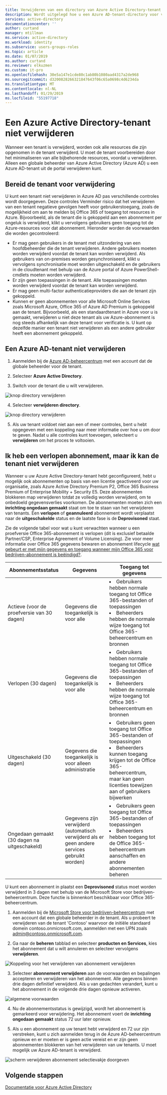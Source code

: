 ```yaml
---
title: Verwijderen van een directory van Azure Active Directory-tenant | Microsoft Docs
description: Wordt uitgelegd hoe u een Azure AD-tenant-directory voor verwijdering
services: active-directory
documentationcenter: ''
author: curtand
manager: mtillman
ms.service: active-directory
ms.workload: identity
ms.subservice: users-groups-roles
ms.topic: article
ms.date: 01/07/2019
ms.author: curtand
ms.reviewer: elkuzmen
ms.custom: it-pro
ms.openlocfilehash: 30e5a147e1cde80c1ab80b1080aad4317a2de968
ms.sourcegitcommit: d3200828266321847643f06c65a0698c4d6234da
ms.translationtype: MT
ms.contentlocale: nl-NL
ms.lasthandoff: 01/29/2019
ms.locfileid: "55197718"
---
```

# <a name="delete-an-azure-active-directory-tenant"></a>Een Azure Active Directory-tenant niet verwijderen

Wanneer een tenant is verwijderd, worden ook alle resources die zijn opgenomen in de tenant verwijderd. U moet de tenant voorbereiden door het minimaliseren van alle bijbehorende resources, voordat u verwijderen. Alleen een globale beheerder van Azure Active Directory (Azure AD) u een Azure AD-tenant uit de portal verwijderen kunt.

## <a name="prepare-the-tenant-for-deletion"></a>Bereid de tenant voor verwijdering

U kunt een tenant niet verwijderen in Azure AD pas verschillende controles wordt doorgegeven. Deze controles Verminder risico dat het verwijderen van een tenant negatieve gevolgen heeft voor gebruikerstoegang, zoals de mogelijkheid om aan te melden bij Office 365 of toegang tot resources in Azure. Bijvoorbeeld, als de tenant die is gekoppeld aan een abonnement per ongeluk is verwijderd, klikt u vervolgens gebruikers geen toegang tot de Azure-resources voor dat abonnement. Hieronder worden de voorwaarden die worden gecontroleerd:

* Er mag geen gebruikers in de tenant met uitzondering van een hoofdbeheerder die de tenant verwijderen. Andere gebruikers moeten worden verwijderd voordat de tenant kan worden verwijderd. Als gebruikers van on-premises worden gesynchroniseerd, klikt u vervolgens synchronisatie moet worden uitgeschakeld en de gebruikers in de cloudtenant met behulp van de Azure portal of Azure PowerShell-cmdlets moeten worden verwijderd. 
* Er zijn geen toepassingen in de tenant. Alle toepassingen moeten worden verwijderd voordat de tenant kan worden verwijderd.
* Er mag geen multi-factor authenticatieproviders die aan de tenant zijn gekoppeld.
* Kunnen er geen abonnementen voor alle Microsoft Online Services zoals Microsoft Azure, Office 365 of Azure AD Premium is gekoppeld aan de tenant. Bijvoorbeeld, als een standaardtenant in Azure voor u is gemaakt, verwijderen u niet deze tenant als uw Azure-abonnement is nog steeds afhankelijk van deze tenant voor verificatie is. U kunt op dezelfde manier een tenant niet verwijderen als een andere gebruiker heeft een abonnement gekoppeld. 

## <a name="delete-an-azure-ad-tenant"></a>Een Azure AD-tenant niet verwijderen

1. Aanmelden bij de [Azure AD-beheercentrum](https://aad.portal.azure.com) met een account dat de globale beheerder voor de tenant.

2. Selecteer **Azure Active Directory**.

3. Switch voor de tenant die u wilt verwijderen.
  
  ![knop directory verwijderen](./media/directory-delete-howto/delete-directory-command.png)

4. Selecteer **verwijderen directory**.
  
  ![knop directory verwijderen](./media/directory-delete-howto/delete-directory-list.png)

5. Als uw tenant voldoet niet aan een of meer controles, bent u hebt opgegeven met een koppeling naar meer informatie over hoe u om door te geven. Nadat u alle controles kunt toevoegen, selecteert u **verwijderen** om het proces te voltooien.

## <a name="i-have-an-expired-subscription-but-i-cant-delete-the-tenant"></a>Ik heb een verlopen abonnement, maar ik kan de tenant niet verwijderen

Wanneer u uw Azure Active Directory-tenant hebt geconfigureerd, hebt u mogelijk ook abonnementen op basis van een licentie geactiveerd voor uw organisatie, zoals Azure Active Directory Premium P2, Office 365 Business Premium of Enterprise Mobility + Security E5. Deze abonnementen blokkeren map verwijderen totdat ze volledig worden verwijderd, om te onbedoeld gegevensverlies voorkomen. De abonnementen moeten zich een **inrichting ongedaan gemaakt** staat om toe te staan van het verwijderen van tenants. Een **verlopen** of **geannuleerd** abonnement wordt verplaatst naar de **uitgeschakelde** status en de laatste fase is de **Deprovisoned** staat. 

Zie de volgende tabel voor wat u kunt verwachten wanneer u een proefversie Office 365-abonnement is verlopen (dit is exclusief betaalde Partner/CSP, Enterprise Agreement of Volume Licensing). Zie voor meer informatie over Office 365 gegevens bewaren en abonnement lifecycle [wat gebeurt er met mijn gegevens en toegang wanneer mijn Office 365 voor bedrijven-abonnement is beëindigd?](https://support.office.com/article/what-happens-to-my-data-and-access-when-my-office-365-for-business-subscription-ends-4436582f-211a-45ec-b72e-33647f97d8a3). 

Abonnementsstatus | Gegevens | Toegang tot gegevens
----- | ----- | -----
Actieve (voor de proefversie van 30 dagen)  | Gegevens die toegankelijk is voor alle    | <li>Gebruikers hebben normale toegang tot Office 365-bestanden of toepassingen<li>Beheerders hebben de normale wijze toegang tot Office 365-beheercentrum en bronnen 
Verlopen (30 dagen)   | Gegevens die toegankelijk is voor alle    | <li>Gebruikers hebben normale toegang tot Office 365-bestanden of toepassingen<li>Beheerders hebben de normale wijze toegang tot Office 365-beheercentrum en bronnen
Uitgeschakeld (30 dagen) | Gegevens die toegankelijk is voor alleen administratie  | <li>Gebruikers geen toegang tot Office 365-bestanden of toepassingen<li>Beheerders kunnen toegang krijgen tot de Office 365-beheercentrum, maar kan geen licenties toewijzen aan of gebruikers bijwerken
Ongedaan gemaakt (30 dagen na uitgeschakeld) | Gegevens zijn verwijderd (automatisch verwijderd als er geen andere services gebruikt worden) | <li>Gebruikers geen toegang tot Office 365-bestanden of toepassingen<li>Beheerders hebben toegang tot de Office 365-beheercentrum aanschaffen en andere abonnementen beheren

U kunt een abonnement in plaatst een **Deprovisoned** status moet worden verwijderd in 3 dagen met behulp van de Microsoft Store voor bedrijven-beheercentrum. Deze functie is binnenkort beschikbaar voor Office 365-beheercentrum.

1. Aanmelden bij de [Microsoft Store voor bedrijven-beheercentrum](https://businessstore.microsoft.com/manage/) met een account dat een globale beheerder in de tenant. Als u probeert te verwijderen van de tenant 'Contoso' waarvoor de initiële standaard domein contoso.onmicrosoft.com, aanmelden met een UPN zoals admin@contoso.onmicrosoft.com.

2. Ga naar de **beheren** tabblad en selecteer **producten en Services**, kies het abonnement dat u wilt annuleren en selecteer vervolgens **verwijderen**.
  
  ![Koppeling voor het verwijderen van abonnement verwijderen](./media/directory-delete-howto/delete-command.png)
  
3. Selecteer **abonnement verwijderen** aan de voorwaarden en bepalingen accepteren en verwijderen van het abonnement. Alle gegevens binnen drie dagen definitief verwijderd. Als u van gedachten verandert, kunt u het abonnement in de volgende drie dagen opnieuw activeren.
  
  ![algemene voorwaarden](./media/directory-delete-howto/delete-terms.png)

4. Nu de abonnementsstatus is gewijzigd, wordt het abonnement is gemarkeerd voor verwijdering. Het abonnement voert de **inrichting ongedaan gemaakt** status 72 uur later opnieuw.

5. Als u een abonnement op uw tenant hebt verwijderd en 72 uur zijn verstreken, kunt u zich aanmelden terug in de Azure AD-beheercentrum opnieuw en er moeten er is geen actie vereist en er zijn geen abonnementen blokkeren van het verwijderen van uw tenants. U moet mogelijk uw Azure AD-tenant is verwijderd.
  
  ![scherm verwijderen abonnement selectievakje doorgeven](./media/directory-delete-howto/delete-checks-passed.png)

## <a name="next-steps"></a>Volgende stappen
[Documentatie voor Azure Active Directory](https://docs.microsoft.com/azure/active-directory/)
